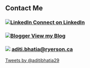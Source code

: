 ## Contact Me

### [![LinkedIn](https://lh5.googleusercontent.com/-bxCuMU-rczs/VLrQH9gGpdI/AAAAAAAADPM/Be6AqVHk1hw/w100/linkedin.png) Connect on LinkedIn](http://ca.linkedin.com/in/aditibhatia)

### [![Blogger](https://lh3.googleusercontent.com/-22tu9_ItfAQ/Vhw5irc2ztI/AAAAAAAAD5A/mBqxrH-c7O8/s100-Ic42/Blogger_logo_w100.png) View my Blog](http://blog.aditibhatia.com/)

### ![](https://lh6.googleusercontent.com/-F3ZEDLh4XJk/VLrQH7T51EI/AAAAAAAADPQ/JnxRb_Z_DOk/w100/mail.png) aditi.bhatia@ryerson.ca

<a class="twitter-timeline" href="https://twitter.com/aditibhatia29" data-widget-id="653586404459479041">Tweets by @aditibhatia29</a>
<script>!function(d,s,id){var js,fjs=d.getElementsByTagName(s)[0],p=/^http:/.test(d.location)?'http':'https';if(!d.getElementById(id)){js=d.createElement(s);js.id=id;js.src=p+"://platform.twitter.com/widgets.js";fjs.parentNode.insertBefore(js,fjs);}}(document,"script","twitter-wjs");</script>

